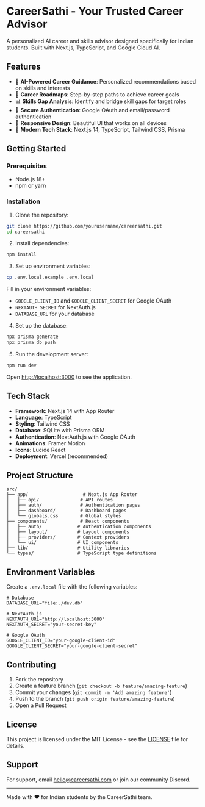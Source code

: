 # CareerSathi - Your Trusted Career Advisor

A personalized AI career and skills advisor designed specifically for Indian students. Built with Next.js, TypeScript, and Google Cloud AI.

## Features

- 🤖 **AI-Powered Career Guidance**: Personalized recommendations based on skills and interests
- 🎯 **Career Roadmaps**: Step-by-step paths to achieve career goals
- 📊 **Skills Gap Analysis**: Identify and bridge skill gaps for target roles
- 🔐 **Secure Authentication**: Google OAuth and email/password authentication
- 📱 **Responsive Design**: Beautiful UI that works on all devices
- 🚀 **Modern Tech Stack**: Next.js 14, TypeScript, Tailwind CSS, Prisma

## Getting Started

### Prerequisites

- Node.js 18+ 
- npm or yarn

### Installation

1. Clone the repository:
```bash
git clone https://github.com/yourusername/careersathi.git
cd careersathi
```

2. Install dependencies:
```bash
npm install
```

3. Set up environment variables:
```bash
cp .env.local.example .env.local
```

Fill in your environment variables:
- `GOOGLE_CLIENT_ID` and `GOOGLE_CLIENT_SECRET` for Google OAuth
- `NEXTAUTH_SECRET` for NextAuth.js
- `DATABASE_URL` for your database

4. Set up the database:
```bash
npx prisma generate
npx prisma db push
```

5. Run the development server:
```bash
npm run dev
```

Open [http://localhost:3000](http://localhost:3000) to see the application.

## Tech Stack

- **Framework**: Next.js 14 with App Router
- **Language**: TypeScript
- **Styling**: Tailwind CSS
- **Database**: SQLite with Prisma ORM
- **Authentication**: NextAuth.js with Google OAuth
- **Animations**: Framer Motion
- **Icons**: Lucide React
- **Deployment**: Vercel (recommended)

## Project Structure

```
src/
├── app/                    # Next.js App Router
│   ├── api/               # API routes
│   ├── auth/              # Authentication pages
│   ├── dashboard/         # Dashboard pages
│   └── globals.css        # Global styles
├── components/            # React components
│   ├── auth/             # Authentication components
│   ├── layout/           # Layout components
│   ├── providers/        # Context providers
│   └── ui/               # UI components
├── lib/                  # Utility libraries
└── types/                # TypeScript type definitions
```

## Environment Variables

Create a `.env.local` file with the following variables:

```env
# Database
DATABASE_URL="file:./dev.db"

# NextAuth.js
NEXTAUTH_URL="http://localhost:3000"
NEXTAUTH_SECRET="your-secret-key"

# Google OAuth
GOOGLE_CLIENT_ID="your-google-client-id"
GOOGLE_CLIENT_SECRET="your-google-client-secret"
```

## Contributing

1. Fork the repository
2. Create a feature branch (`git checkout -b feature/amazing-feature`)
3. Commit your changes (`git commit -m 'Add amazing feature'`)
4. Push to the branch (`git push origin feature/amazing-feature`)
5. Open a Pull Request

## License

This project is licensed under the MIT License - see the [LICENSE](LICENSE) file for details.

## Support

For support, email hello@careersathi.com or join our community Discord.

---

Made with ❤️ for Indian students by the CareerSathi team.